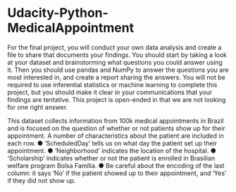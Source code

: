 # Udacity-Python-MedicalAppointment
For the final project, you will conduct your own data analysis and create a file to share that documents your findings. You should start by taking a look at your dataset and brainstorming what questions you could answer using it. Then you should use pandas and NumPy to answer the questions you are most interested in, and create a report sharing the answers. You will not be required to use inferential statistics or machine learning to complete this project, but you should make it clear in your communications that your findings are tentative. This project is open-ended in that we are not looking for one right answer. 

This dataset collects information from 100k medical appointments in Brazil and is focused on the question of whether or not patients show up for their appointment. A number of characteristics about the patient are included in each row. ● ‘ScheduledDay’ tells us on what day the patient set up their appointment. ● ‘Neighborhood’ indicates the location of the hospital. ● ‘Scholarship’ indicates whether or not the patient is enrolled in Brasilian welfare program Bolsa Família. ● Be careful about the encoding of the last column: it says ‘No’ if the patient showed up to their appointment, and ‘Yes’ if they did not show up.
